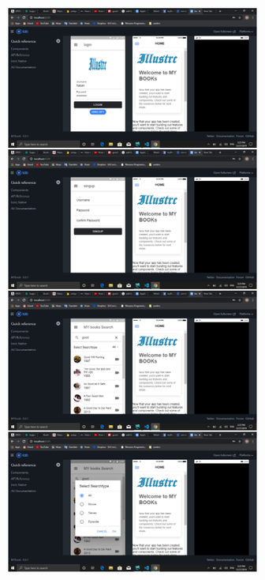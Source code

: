 <img src="login.PNG" width="752">

<img src="singup.PNG" width="752">

<img src="search.PNG" width="752">

<img src="sort.PNG" width="752">